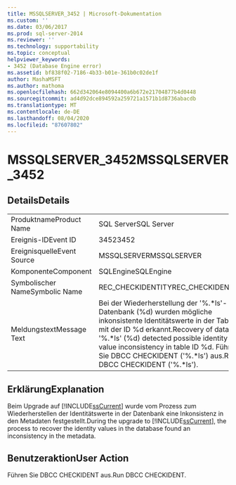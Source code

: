 ```yaml
---
title: MSSQLSERVER_3452 | Microsoft-Dokumentation
ms.custom: ''
ms.date: 03/06/2017
ms.prod: sql-server-2014
ms.reviewer: ''
ms.technology: supportability
ms.topic: conceptual
helpviewer_keywords:
- 3452 (Database Engine error)
ms.assetid: bf838f02-7186-4b33-b01e-361b0c02de1f
author: MashaMSFT
ms.author: mathoma
ms.openlocfilehash: 662d342064e8094400a6b672e21704877b4d0448
ms.sourcegitcommit: ad4d92dce894592a259721a1571b1d8736abacdb
ms.translationtype: MT
ms.contentlocale: de-DE
ms.lasthandoff: 08/04/2020
ms.locfileid: "87607802"
---
```

# <a name="mssqlserver_3452"></a><span data-ttu-id="cc779-102">MSSQLSERVER_3452</span><span class="sxs-lookup"><span data-stu-id="cc779-102">MSSQLSERVER_3452</span></span>
    
## <a name="details"></a><span data-ttu-id="cc779-103">Details</span><span class="sxs-lookup"><span data-stu-id="cc779-103">Details</span></span>  
  
|||  
|-|-|  
|<span data-ttu-id="cc779-104">Produktname</span><span class="sxs-lookup"><span data-stu-id="cc779-104">Product Name</span></span>|<span data-ttu-id="cc779-105">SQL Server</span><span class="sxs-lookup"><span data-stu-id="cc779-105">SQL Server</span></span>|  
|<span data-ttu-id="cc779-106">Ereignis-ID</span><span class="sxs-lookup"><span data-stu-id="cc779-106">Event ID</span></span>|<span data-ttu-id="cc779-107">3452</span><span class="sxs-lookup"><span data-stu-id="cc779-107">3452</span></span>|  
|<span data-ttu-id="cc779-108">Ereignisquelle</span><span class="sxs-lookup"><span data-stu-id="cc779-108">Event Source</span></span>|<span data-ttu-id="cc779-109">MSSQLSERVER</span><span class="sxs-lookup"><span data-stu-id="cc779-109">MSSQLSERVER</span></span>|  
|<span data-ttu-id="cc779-110">Komponente</span><span class="sxs-lookup"><span data-stu-id="cc779-110">Component</span></span>|<span data-ttu-id="cc779-111">SQLEngine</span><span class="sxs-lookup"><span data-stu-id="cc779-111">SQLEngine</span></span>|  
|<span data-ttu-id="cc779-112">Symbolischer Name</span><span class="sxs-lookup"><span data-stu-id="cc779-112">Symbolic Name</span></span>|<span data-ttu-id="cc779-113">REC_CHECKIDENTITY</span><span class="sxs-lookup"><span data-stu-id="cc779-113">REC_CHECKIDENTITY</span></span>|  
|<span data-ttu-id="cc779-114">Meldungstext</span><span class="sxs-lookup"><span data-stu-id="cc779-114">Message Text</span></span>|<span data-ttu-id="cc779-115">Bei der Wiederherstellung der '%.\*ls'-Datenbank (%d) wurden mögliche inkonsistente Identitätswerte in der Tabelle mit der ID %d erkannt.</span><span class="sxs-lookup"><span data-stu-id="cc779-115">Recovery of database '%.\*ls' (%d) detected possible identity value inconsistency in table ID %d.</span></span> <span data-ttu-id="cc779-116">Führen Sie DBCC CHECKIDENT ('%.\*ls') aus.</span><span class="sxs-lookup"><span data-stu-id="cc779-116">Run DBCC CHECKIDENT ('%.\*ls').</span></span>|  
  
## <a name="explanation"></a><span data-ttu-id="cc779-117">Erklärung</span><span class="sxs-lookup"><span data-stu-id="cc779-117">Explanation</span></span>  
 <span data-ttu-id="cc779-118">Beim Upgrade auf [!INCLUDE[ssCurrent](../../includes/sscurrent-md.md)] wurde vom Prozess zum Wiederherstellen der Identitätswerte in der Datenbank eine Inkonsistenz in den Metadaten festgestellt.</span><span class="sxs-lookup"><span data-stu-id="cc779-118">During the upgrade to [!INCLUDE[ssCurrent](../../includes/sscurrent-md.md)], the process to recover the identity values in the database found an inconsistency in the metadata.</span></span>  
  
## <a name="user-action"></a><span data-ttu-id="cc779-119">Benutzeraktion</span><span class="sxs-lookup"><span data-stu-id="cc779-119">User Action</span></span>  
 <span data-ttu-id="cc779-120">Führen Sie DBCC CHECKIDENT aus.</span><span class="sxs-lookup"><span data-stu-id="cc779-120">Run DBCC CHECKIDENT.</span></span>  
  
  
